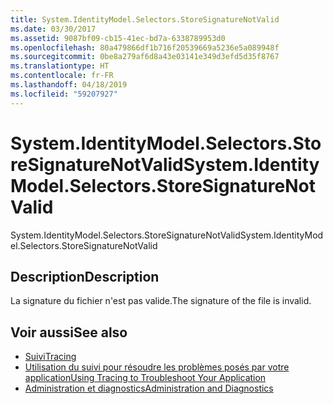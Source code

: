 ```yaml
---
title: System.IdentityModel.Selectors.StoreSignatureNotValid
ms.date: 03/30/2017
ms.assetid: 9087bf09-cb15-41ec-bd7a-6338789953d0
ms.openlocfilehash: 80a479866df1b716f20539669a5236e5a089948f
ms.sourcegitcommit: 0be8a279af6d8a43e03141e349d3efd5d35f8767
ms.translationtype: HT
ms.contentlocale: fr-FR
ms.lasthandoff: 04/18/2019
ms.locfileid: "59207927"
---
```

# <a name="systemidentitymodelselectorsstoresignaturenotvalid"></a><span data-ttu-id="185f0-102">System.IdentityModel.Selectors.StoreSignatureNotValid</span><span class="sxs-lookup"><span data-stu-id="185f0-102">System.IdentityModel.Selectors.StoreSignatureNotValid</span></span>
<span data-ttu-id="185f0-103">System.IdentityModel.Selectors.StoreSignatureNotValid</span><span class="sxs-lookup"><span data-stu-id="185f0-103">System.IdentityModel.Selectors.StoreSignatureNotValid</span></span>  
  
## <a name="description"></a><span data-ttu-id="185f0-104">Description</span><span class="sxs-lookup"><span data-stu-id="185f0-104">Description</span></span>  
 <span data-ttu-id="185f0-105">La signature du fichier n'est pas valide.</span><span class="sxs-lookup"><span data-stu-id="185f0-105">The signature of the file is invalid.</span></span>  
  
## <a name="see-also"></a><span data-ttu-id="185f0-106">Voir aussi</span><span class="sxs-lookup"><span data-stu-id="185f0-106">See also</span></span>

- [<span data-ttu-id="185f0-107">Suivi</span><span class="sxs-lookup"><span data-stu-id="185f0-107">Tracing</span></span>](../../../../../docs/framework/wcf/diagnostics/tracing/index.md)
- [<span data-ttu-id="185f0-108">Utilisation du suivi pour résoudre les problèmes posés par votre application</span><span class="sxs-lookup"><span data-stu-id="185f0-108">Using Tracing to Troubleshoot Your Application</span></span>](../../../../../docs/framework/wcf/diagnostics/tracing/using-tracing-to-troubleshoot-your-application.md)
- [<span data-ttu-id="185f0-109">Administration et diagnostics</span><span class="sxs-lookup"><span data-stu-id="185f0-109">Administration and Diagnostics</span></span>](../../../../../docs/framework/wcf/diagnostics/index.md)
